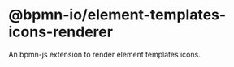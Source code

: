 # @bpmn-io/element-templates-icons-renderer
An bpmn-js extension to render element templates icons.
